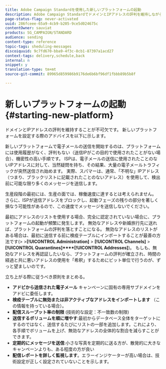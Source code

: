 ```yaml
---
title: Adobe Campaign Standardを使用した新しいプラットフォームの起動
description: Adobe Campaign StandardでドメインとIPアドレスの評判を維持しながら、新しいプラットフォームを設定する方法を説明します。
page-status-flag: never-activated
uuid: 286fceee-65a9-4cb9-b205-9ce5d024675c
contentOwner: sauviat
products: SG_CAMPAIGN/STANDARD
audience: sending
content-type: reference
topic-tags: sheduling-messages
discoiquuid: 9c7fd670-bba9-4f3c-8cb1-87397a1acd27
context-tags: delivery,schedule,back
internal: n
snippet: y
translation-type: tm+mt
source-git-commit: 89965d859986b9176de6b6bf96df1fbbb89b5b8f

---
```



# 新しいプラットフォームの起動{#starting-new-platform}

ドメインとIPアドレスの評判を維持することが不可欠です。 新しいプラットフォームを設定する際のアドバイスを以下に示します。

新しいプラットフォームで電子メールの送信を開始するのは、プラットフォームには使用履歴がなく、評判もない（送信IPがこの目的で使用されたことがない場合）、機密性の高い手順です。 ISPは、電子メールの送信に使用されたことのないIPアドレスに対して、当然疑問を持ち、その結果、大量の電子メールトラフィックが突然送信され始めます。 実際、スパマーは、通常、「不明な」IPアドレス（つまり、ブラックリストに記載されたことのないアドレス）を使用して、検出前に可能な限り多くのメッセージを送信します。

生産段階の最初には、生産の面では、稼働速度に達するとは考えられません。 さらに、ISPが送信アドレスをブロックし、起動フェーズの残りの部分を著しく損なう可能性があるので、この速度でメッセージを送信しないでください。

最初にアドレスのリストを使用する場合、完全に認定されていない場合に、プラットフォームの起動が頻繁に発生します。 無効なアドレスや新婚旅行先に送れば、プラットフォームの評判を落とすことになる。 無効なアドレスのリストがある場合は、最初に送信する前に検疫テーブルにインポートすることが最善の方法です(&gt; &gt;**[!UICONTROL Administration]** &gt; **[!UICONTROL Channels]** &gt; **[!UICONTROL Quarantines]****[!UICONTROL Addresses]**)。 もしも、無効なアドレスを再認証したいなら、プラットフォームの評判が確立され、時間の経過と共に悪いアドレスの使用を「希釈」するためにビット単位で行うのが、ずっと望ましいのです。

立ち上がる際に従うべき原則をまとめる。
* **アドビから送信された電子メール** キャンペーンに固有の専用サブドメインをアドビに委任します。
* **検疫テーブルに無効または非アクティブなアドレスをインポートします** （この情報を持っている場合）。
* **配信スループット率の制限** (技術的な設定：不一致数の制限)
* **送信するボリュームを順に増やす**:最初からデータベース全体をターゲットにするのではなく、送信するたびにリストの一部を追加します。これにより、各手順でボリュームを上げ、無効なアドレスの全体的な割合を減らすことができます。
* **定期的にメッセージを送信**:小さな写真を定期的に送る方が、散発的に大きなキャンペーンよりも、ある程度の方が良い
* **配信レポートを詳しく監視します**。エラーインジケーターが高い場合は、技術設定が正しく設定されていないことを示します。

